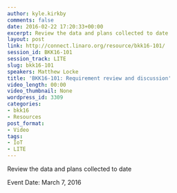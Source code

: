 ```yaml
---
author: kyle.kirkby
comments: false
date: 2016-02-22 17:20:33+00:00
excerpt: Review the data and plans collected to date
layout: post
link: http://connect.linaro.org/resource/bkk16-101/
session_id: BKK16-101
session_track: LITE
slug: bkk16-101
speakers: Matthew Locke
title: 'BKK16-101: Requirement review and discussion'
video_length: 00:00
video_thumbnail: None
wordpress_id: 3309
categories:
- bkk16
- Resources
post_format:
- Video
tags:
- IoT
- LITE
---
```


Review the data and plans collected to date

Event Date: March 7, 2016
